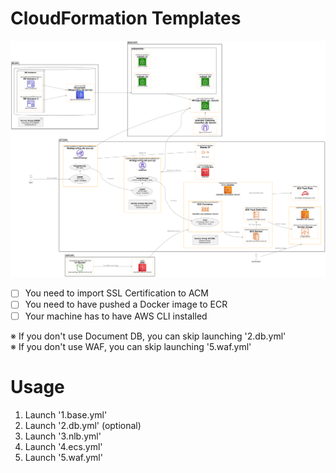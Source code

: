 # CloudFormation Templates

![Diagram](diagram/component.png)

- [ ] You need to import SSL Certification to ACM
- [ ] You need to have pushed a Docker image to ECR
- [ ] Your machine has to have AWS CLI installed

※ If you don't use Document DB, you can skip launching '2.db.yml'<br>
※ If you don't use WAF, you can skip launching '5.waf.yml'

# Usage
1. Launch '1.base.yml'
2. Launch '2.db.yml' (optional)
3. Launch '3.nlb.yml'
4. Launch '4.ecs.yml'
5. Launch '5.waf.yml'
